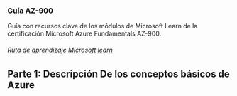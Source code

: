 ### Guía AZ-900
Guía con recursos clave de los módulos de Microsoft Learn de la certificación Microsoft Azure Fundamentals AZ-900.
###### [Ruta de aprendizaje Microsoft learn](https://docs.microsoft.com/es-mx/learn/certifications/exams/az-900#two-ways-to-prepare)

## Parte 1: Descripción De los conceptos básicos de Azure


